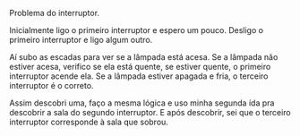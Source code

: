 Problema do interruptor.

Inicialmente ligo o primeiro interruptor e espero um pouco. Desligo o primeiro interruptor e ligo algum outro.

Aí subo as escadas para ver se a lâmpada está acesa. Se a lâmpada não estiver acesa, verifico se ela está quente, se estiver quente, o primeiro interruptor acende ela.
Se a lâmpada estiver apagada e fria, o terceiro interruptor é o correto.

Assim descobri uma, faço a mesma lógica e uso minha segunda ída pra descobrir a sala do segundo interruptor. E após descobrir, sei que o terceiro interruptor corresponde à sala que sobrou. 